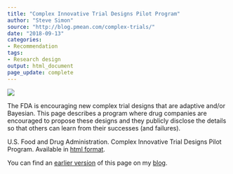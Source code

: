 ```yaml
---
title: "Complex Innovative Trial Designs Pilot Program"
author: "Steve Simon"
source: "http://blog.pmean.com/complex-trials/"
date: "2018-09-13"
categories:
- Recommendation
tags:
- Research design
output: html_document
page_update: complete
---
```


![](http://www.pmean.com/new-images/18/complex-trials01.png)

<!---More--->

The FDA is encouraging new complex trial designs that are adaptive and/or Bayesian. This page describes a program where drug companies are encouraged to propose these designs and they publicly disclose the details so that others can learn from their successes (and failures).

U.S. Food and Drug Administration. Complex Innovative Trial Designs Pilot Program. Available in [html format][fda1].

You can find an [earlier version][sim1] of this page on my [blog][sim2].

[sim1]: http://blog.pmean.com/complex-trials/
[sim2]: http://blog.pmean.com

[fda1]: https://www.fda.gov/Drugs/DevelopmentApprovalProcess/DevelopmentResources/ucm617212.htm


